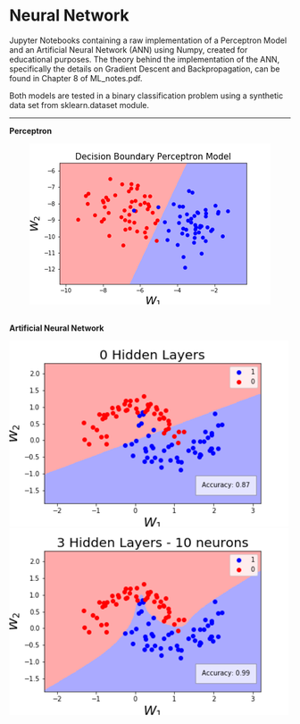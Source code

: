 # Neural Network


Jupyter Notebooks containing a raw implementation of a Perceptron Model and an Artificial Neural Network (ANN) using Numpy, created for educational purposes. The theory behind the implementation of the ANN, specifically the details on Gradient Descent and Backpropagation, can be found in Chapter 8 of ML_notes.pdf.

Both models are tested in a binary classification problem using a synthetic data set from sklearn.dataset module.

----------------------------------------------------------------
**Perceptron**
</br>
<div align="center">
  <img src="/images/boundary_perceptron1.png" />
</div>
</br>

**Artificial Neural Network**
<p float="left">
    <img src="/images/ANN_test1.png" width="500"/>
    <img src="/images/ANN_test5.png" width="500"/>
</p>

